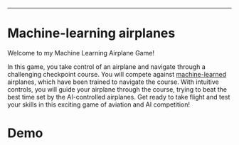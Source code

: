 ------------

# Machine-learning airplanes

Welcome to my Machine Learning Airplane Game!

In this game, you take control of an airplane and navigate through a challenging checkpoint course. You will compete against [machine-learned](https://en.wikipedia.org/wiki/Machine_learning) airplanes, which have been trained to navigate the course. With intuitive controls, you will guide your airplane through the course, trying to beat the best time set by the AI-controlled airplanes. Get ready to take flight and test your skills in this exciting game of aviation and AI competition!

# Demo

